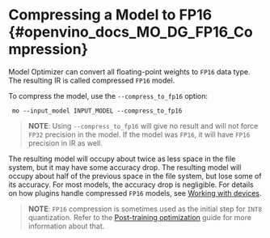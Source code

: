 # Compressing a Model to FP16 {#openvino_docs_MO_DG_FP16_Compression}

Model Optimizer can convert all floating-point weights to `FP16` data type. The resulting IR is called
compressed `FP16` model.

To compress the model, use the `--compress_to_fp16` option:

```
 mo --input_model INPUT_MODEL --compress_to_fp16
```

> **NOTE**: Using `--compress_to_fp16` will give no result and will not force `FP32` 
> precision in the model. If the model was `FP16`, it will have `FP16` precision in IR as well.

The resulting model will occupy about twice as less space in the file system, but it may have some accuracy drop.
The resulting model will occupy about half of the previous space in the file system, but lose some of its accuracy.
For most models, the accuracy drop is negligible. 
For details on how plugins handle compressed `FP16` models, see [Working with devices](../../OV_Runtime_UG/supported_plugins/Device_Plugins.md).

> **NOTE**: `FP16` compression is sometimes used as the initial step for `INT8` quantization.
> Refer to the [Post-training optimization](../../../tools/pot/docs/Introduction.md) guide for more information about that.
